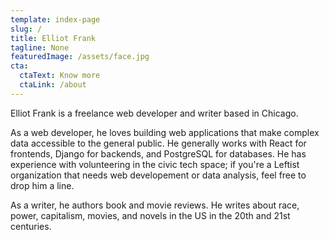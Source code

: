 ```yaml
---
template: index-page
slug: /
title: Elliot Frank
tagline: None
featuredImage: /assets/face.jpg
cta:
  ctaText: Know more
  ctaLink: /about
---
```

Elliot Frank is a freelance web developer and writer based in Chicago.

As a web developer, he loves building web applications that make complex data accessible to the general public. He generally works with React for frontends, Django for backends, and PostgreSQL for databases. He has experience with volunteering in the civic tech space; if you're a Leftist organization that needs web developement or data analysis, feel free to drop him a line.

As a writer, he authors book and movie reviews. He writes about race, power, capitalism, movies, and novels in the US in the 20th and 21st centuries.